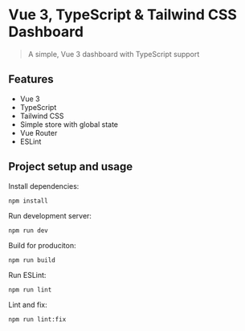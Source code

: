 # Vue 3, TypeScript & Tailwind CSS Dashboard

> A simple, Vue 3 dashboard with TypeScript support

## Features

- Vue 3
- TypeScript
- Tailwind CSS
- Simple store with global state
- Vue Router
- ESLint

## Project setup and usage

Install dependencies:

```
npm install
```

Run development server:

```
npm run dev
```

Build for produciton:

```
npm run build
```

Run ESLint:

```
npm run lint
```

Lint and fix:

```
npm run lint:fix
```
